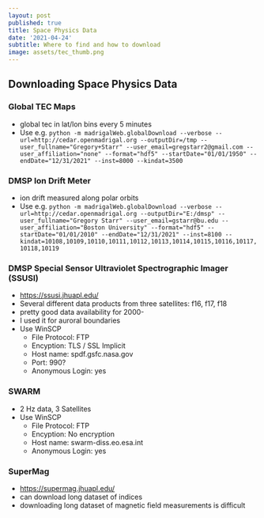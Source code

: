 ```yaml
---
layout: post
published: true
title: Space Physics Data
date: '2021-04-24'
subtitle: Where to find and how to download
image: assets/tec_thumb.png
---
```

## Downloading Space Physics Data


### Global TEC Maps
* global tec in lat/lon bins every 5 minutes
* Use e.g. `python -m madrigalWeb.globalDownload --verbose --url=http://cedar.openmadrigal.org --outputDir=/tmp --user_fullname="Gregory+Starr" --user_email=gregstarr2@gmail.com --user_affiliation="none" --format="hdf5" --startDate="01/01/1950" --endDate="12/31/2021" --inst=8000 --kindat=3500 `

### DMSP Ion Drift Meter
* ion drift measured along polar orbits
* Use e.g. `python -m madrigalWeb.globalDownload --verbose --url=http://cedar.openmadrigal.org --outputDir="E:/dmsp" --user_fullname="Gregory Starr" --user_email=gstarr@bu.edu --user_affiliation="Boston University" --format="hdf5" --startDate="01/01/2010" --endDate="12/31/2021" --inst=8100 --kindat=10108,10109,10110,10111,10112,10113,10114,10115,10116,10117,10118,10119`

### DMSP Special Sensor Ultraviolet Spectrographic Imager (SSUSI)
* https://ssusi.jhuapl.edu/
* Several different data products from three satellites: f16, f17, f18
* pretty good data availability for 2000-
* I used it for auroral boundaries
* Use WinSCP
    * File Protocol: FTP
    * Encyption: TLS / SSL Implicit
    * Host name: spdf.gsfc.nasa.gov
    * Port: 990?
    * Anonymous Login: yes

### SWARM
* 2 Hz data, 3 Satellites
* Use WinSCP
    * File Protocol: FTP
    * Encyption: No encryption
    * Host name: swarm-diss.eo.esa.int
    * Anonymous Login: yes

### SuperMag
* https://supermag.jhuapl.edu/
* can download long dataset of indices
* downloading long dataset of magnetic field measurements is difficult